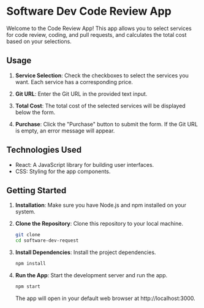 # Software Dev Code Review App

Welcome to the Code Review App! This app allows you to select services for code review, coding, and pull requests, and calculates the total cost based on your selections.


## Usage

1. **Service Selection**: Check the checkboxes to select the services you want. Each service has a corresponding price.

2. **Git URL**: Enter the Git URL in the provided text input.

3. **Total Cost**: The total cost of the selected services will be displayed below the form.

4. **Purchase**: Click the "Purchase" button to submit the form. If the Git URL is empty, an error message will appear.

## Technologies Used

- React: A JavaScript library for building user interfaces.
- CSS: Styling for the app components.


## Getting Started

1. **Installation**: Make sure you have Node.js and npm installed on your system.

2. **Clone the Repository**: Clone this repository to your local machine.

    ```bash
    git clone 
    cd software-dev-request
    ```

3. **Install Dependencies**: Install the project dependencies.

    ```bash
    npm install
    ```

4. **Run the App**: Start the development server and run the app.

    ```bash
    npm start
    ```

   The app will open in your default web browser at http://localhost:3000.